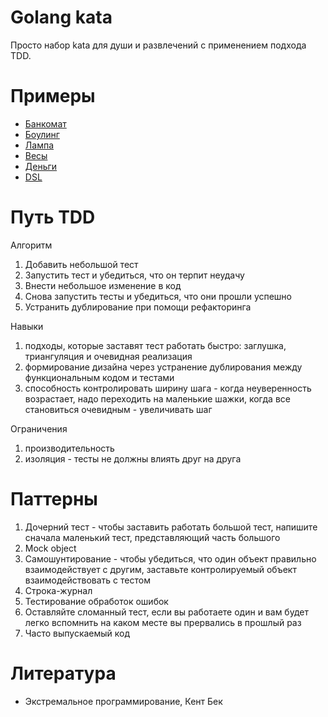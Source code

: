 # Golang kata

Просто набор kata для души и развлечений с применением подхода TDD.

# Примеры

- [Банкомат](atm/README.md)
- [Боулинг](bowling/README.md)
- [Лампа](lamp/)
- [Весы](libra/README.md)
- [Деньги](money/README.md)
- [DSL](dsl/README.md)

# Путь TDD

Алгоритм

1. Добавить небольшой тест
2. Запустить тест и убедиться, что он терпит неудачу
3. Внести небольшое изменение в код
4. Снова запустить тесты и убедиться, что они прошли успешно
5. Устранить дублирование при помощи рефакторинга

Навыки

1. подходы, которые заставят тест работать быстро: заглушка, триангуляция и очевидная реализация
2. формирование дизайна через устранение дублирования между функциональным кодом и тестами
3. способность контролировать ширину шага - когда неуверенность возрастает, 
надо переходить на маленькие шажки, когда все становиться очевидным - увеличивать шаг
   
Ограничения
1. производительность
2. изоляция - тесты не должны влиять друг на друга

# Паттерны

1. Дочерний тест - чтобы заставить работать большой тест, напишите
сначала маленький тест, представляющий часть большого
2. Mock object
3. Самошунтирование - чтобы убедиться, что один объект правильно 
взаимодействует с другим, заставьте контролируемый объект взаимодействовать
с тестом
4. Строка-журнал
5. Тестирование обработок ошибок
6. Оставляйте сломанный тест, если вы работаете один и вам будет
легко вспомнить на каком месте вы прервались в прошлый раз
7. Часто выпускаемый код

# Литература

- Экстремальное программирование, Кент Бек